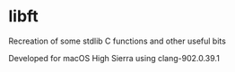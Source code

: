# libft

Recreation of some stdlib C functions and other useful bits

Developed for macOS High Sierra using clang-902.0.39.1

